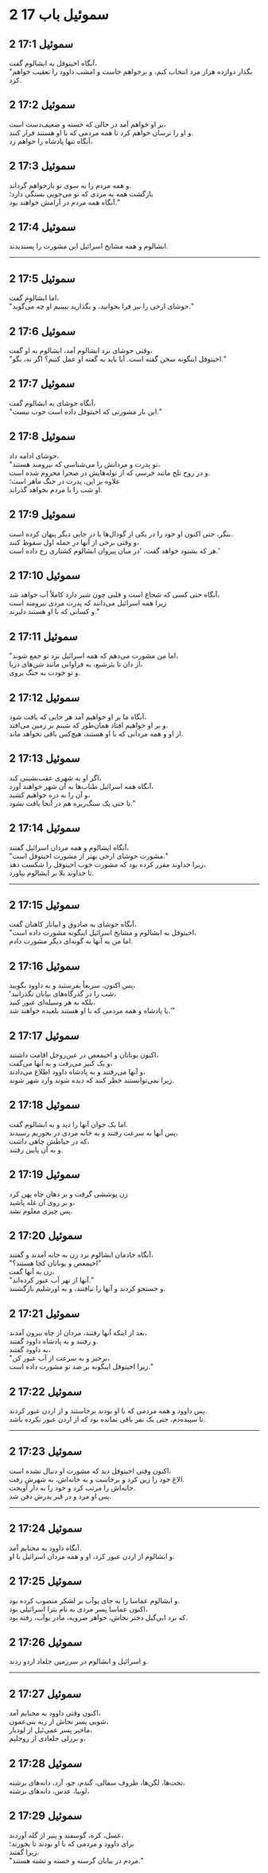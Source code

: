 # 2 سموئیل باب 17

## 2 سموئیل 17:1

آنگاه اخیتوفل به ابشالوم گفت،  
"بگذار دوازده هزار مرد انتخاب کنم، و برخواهم خاست و امشب داوود را تعقیب خواهم کرد.

## 2 سموئیل 17:2

بر او خواهم آمد در حالی که خسته و ضعیف‌دست است،  
و او را ترسان خواهم کرد تا همه مردمی که با او هستند فرار کنند.  
آنگاه تنها پادشاه را خواهم زد،

## 2 سموئیل 17:3

و همه مردم را به سوی تو بازخواهم گرداند.  
بازگشت همه به مردی که تو می‌جویی بستگی دارد؛  
آنگاه همه مردم در آرامش خواهند بود."

## 2 سموئیل 17:4

ابشالوم و همه مشایخ اسرائیل این مشورت را پسندیدند.

---

## 2 سموئیل 17:5

اما ابشالوم گفت،  
"حوشای ارخی را نیز فرا بخوانید، و بگذارید ببینیم او چه می‌گوید."

## 2 سموئیل 17:6

وقتی حوشای نزد ابشالوم آمد، ابشالوم به او گفت،  
"اخیتوفل اینگونه سخن گفته است. آیا باید به گفته او عمل کنیم؟ اگر نه، بگو."

## 2 سموئیل 17:7

آنگاه حوشای به ابشالوم گفت،  
"این بار مشورتی که اخیتوفل داده است خوب نیست."

## 2 سموئیل 17:8

حوشای ادامه داد،  
"تو پدرت و مردانش را می‌شناسی که نیرومند هستند،  
و در روح تلخ مانند خرسی که از توله‌هایش در صحرا محروم شده است.  
علاوه بر این، پدرت در جنگ ماهر است؛  
او شب را با مردم نخواهد گذراند.

## 2 سموئیل 17:9

بنگر، حتی اکنون او خود را در یکی از گودال‌ها یا در جایی دیگر پنهان کرده است.  
و وقتی برخی از آنها در حمله اول سقوط کنند،  
هر که بشنود خواهد گفت، 'در میان پیروان ابشالوم کشتاری رخ داده است.'

## 2 سموئیل 17:10

آنگاه حتی کسی که شجاع است و قلبی چون شیر دارد کاملاً آب خواهد شد،  
زیرا همه اسرائیل می‌دانند که پدرت مردی نیرومند است  
و کسانی که با او هستند دلیرند."

## 2 سموئیل 17:11

"اما من مشورت می‌دهم که همه اسرائیل نزد تو جمع شوند،  
از دان تا بئرشبع، به فراوانی مانند شن‌های دریا،  
و تو خودت به جنگ بروی.

## 2 سموئیل 17:12

آنگاه ما بر او خواهیم آمد هر جایی که یافت شود،  
و بر او خواهیم افتاد همان‌طور که شبنم بر زمین می‌افتد.  
از او و همه مردانی که با او هستند، هیچ‌کس باقی نخواهد ماند.

## 2 سموئیل 17:13

اگر او به شهری عقب‌نشینی کند،  
آنگاه همه اسرائیل طناب‌ها به آن شهر خواهند آورد،  
و آن را به دره خواهیم کشید،  
تا حتی یک سنگ‌ریزه هم در آنجا یافت نشود."

## 2 سموئیل 17:14

آنگاه ابشالوم و همه مردان اسرائیل گفتند،  
"مشورت حوشای ارخی بهتر از مشورت اخیتوفل است."  
زیرا خداوند مقرر کرده بود که مشورت خوب اخیتوفل را شکست دهد،  
تا خداوند بلا بر ابشالوم بیاورد.

---

## 2 سموئیل 17:15

آنگاه حوشای به صادوق و ابیاتار کاهنان گفت،  
"اخیتوفل به ابشالوم و مشایخ اسرائیل اینگونه مشورت داده است،  
اما من به آنها به گونه‌ای دیگر مشورت دادم.

## 2 سموئیل 17:16

پس اکنون، سریعاً بفرستید و به داوود بگویید،  
'شب را در گذرگاه‌های بیابان نگذرانید،  
بلکه به هر وسیله‌ای عبور کنید،  
یا پادشاه و همه مردمی که با او هستند بلعیده خواهند شد.'"

## 2 سموئیل 17:17

اکنون یوناتان و اخیمعص در عین‌روجل اقامت داشتند،  
و یک کنیز می‌رفت و به آنها می‌گفت،  
و آنها می‌رفتند و به پادشاه داوود اطلاع می‌دادند،  
زیرا نمی‌توانستند خطر کنند که دیده شوند وارد شهر شوند.

## 2 سموئیل 17:18

اما یک جوان آنها را دید و به ابشالوم گفت.  
پس آنها به سرعت رفتند و به خانه مردی در بحوریم رسیدند،  
که در حیاطش چاهی داشت،  
و به آن پایین رفتند.

## 2 سموئیل 17:19

زن پوششی گرفت و بر دهان چاه پهن کرد  
و بر روی آن غله پاشید،  
پس چیزی معلوم نشد.

## 2 سموئیل 17:20

آنگاه خادمان ابشالوم نزد زن به خانه آمدند و گفتند،  
"اخیمعص و یوناتان کجا هستند؟"  
زن به آنها گفت،  
"آنها از نهر آب عبور کرده‌اند."  
و جستجو کردند و آنها را نیافتند، و به اورشلیم بازگشتند.

## 2 سموئیل 17:21

بعد از اینکه آنها رفتند، مردان از چاه بیرون آمدند،  
و رفتند و به پادشاه داوود گفتند.  
به داوود گفتند،  
"برخیز و به سرعت از آب عبور کن،  
زیرا اخیتوفل اینگونه بر ضد تو مشورت داده است."

## 2 سموئیل 17:22

پس داوود و همه مردمی که با او بودند برخاستند و از اردن عبور کردند.  
تا سپیده‌دم، حتی یک نفر باقی نمانده بود که از اردن عبور نکرده باشد.

---

## 2 سموئیل 17:23

اکنون وقتی اخیتوفل دید که مشورت او دنبال نشده است،  
الاغ خود را زین کرد و برخاست و به خانه‌اش، به شهرش رفت.  
خانه‌اش را مرتب کرد و خود را به دار آویخت.  
پس او مرد و در قبر پدرش دفن شد.

---

## 2 سموئیل 17:24

آنگاه داوود به محنایم آمد.  
و ابشالوم از اردن عبور کرد، او و همه مردان اسرائیل با او.

## 2 سموئیل 17:25

و ابشالوم عماسا را به جای یوآب بر لشکر منصوب کرده بود.  
اکنون عماسا پسر مردی به نام یثرا اسرائیلی بود،  
که نزد ابی‌گیل دختر نحاش، خواهر صرویه، مادر یوآب، رفته بود.

## 2 سموئیل 17:26

و اسرائیل و ابشالوم در سرزمین جلعاد اردو زدند.

---

## 2 سموئیل 17:27

اکنون وقتی داوود به محنایم آمد،  
شوبی پسر نحاش از ربه بنی‌عمون،  
ماخیر پسر عمی‌ئیل از لودبار،  
و برزلی جلعادی از روجلیم،

## 2 سموئیل 17:28

تخت‌ها، لگن‌ها، ظروف سفالی، گندم، جو، آرد، دانه‌های برشته،  
لوبیا، عدس، دانه‌های برشته،

## 2 سموئیل 17:29

عسل، کره، گوسفند و پنیر از گله آوردند،  
برای داوود و مردمی که با او بودند تا بخورند؛  
زیرا گفتند،  
"مردم در بیابان گرسنه و خسته و تشنه هستند."
